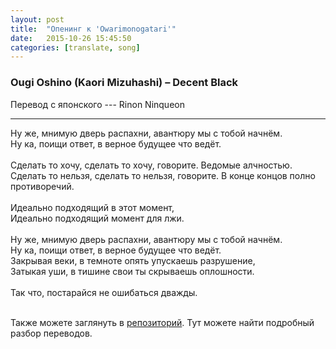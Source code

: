 ```yaml
---
layout: post
title:  "Опенинг к 'Owarimonogatari'"
date:   2015-10-26 15:45:50
categories: [translate, song]
---
```

<div class="modal fade" id="myModal" tabindex="-1" role="dialog" aria-labelledby="myModalLabel" aria-hidden="true">
      <div class="modal-dialog">
        <div class="modal-content">
		<center>
          <div class="modal-body">               
          </div>
		</center>
        </div><!-- /.modal-content -->
      </div><!-- /.modal-dialog -->
    </div><!-- /.modal -->

<div class="thumbnails">
</div>

### Ougi Oshino (Kaori Mizuhashi) &ndash; Decent Black

Перевод с японского --- Rinon Ninqueon<br>
<hr>
Ну же, мнимую дверь распахни, авантюру мы с тобой начнём.<br>
Ну ка, поищи ответ, в верное будущее что ведёт.<br>
<br>
Сделать то хочу, сделать то хочу, говорите. Ведомые алчностью.<br>
Сделать то нельзя, сделать то нельзя, говорите. В конце концов полно противоречий.<br>
<br>
Идеально подходящий в этот момент,<br>
Идеально подходящий момент для лжи.<br>
<br>
Ну же, мнимую дверь распахни, авантюру мы с тобой начнём.<br>
Ну ка, поищи ответ, в верное будущее что ведёт.<br>
Закрывая веки, в темноте опять упускаешь разрушение,<br>
Затыкая уши, в тишине свои ты скрываешь оплошности.<br>
<br>
Так что, постарайся не ошибаться дважды.<br>
<br><p>Также можете заглянуть в <a href="https://github.com/RinonNinqueon/source/tree/master/translate">репозиторий</a>. Тут можете найти подробный разбор переводов.</p>
<br><br><br><br><br>